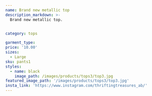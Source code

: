 ```yaml
---
name: Brand new metallic top
description_markdown: >-
  Brand new metallic top.


category: tops

garment_type:
price: '10.00'
sizes:
  - Large
sku: pants1
styles:
  - name: black
    image_path: /images/products/tops3/top3.jpg
featured_image_path: '/images/products/tops3/top3.jpg'
insta_link: 'https://www.instagram.com/thriftingtreasures_ab/'
---
```

